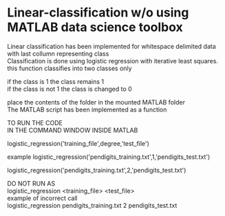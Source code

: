 # Linear-classification w/o using MATLAB data science toolbox

Linear classification has been implemented for whitespace delimited data with last collumn representing class  
Classification is done using logistic regression with iterative least squares.  
this function classifies into two classes only  

if the class is 1 the class remains 1  
if the class is not 1 the class is changed to 0  



place the contents of the folder in the mounted MATLAB folder  
The MATLAB script has been implemented as a function  
  
TO RUN THE CODE  
IN THE COMMAND WINDOW INSIDE MATLAB  

logistic_regression('training_file',degree,'test_file')

example
logistic_regression('pendigits_training.txt',1,'pendigits_test.txt')  

logistic_regression('pendigits_training.txt',2,'pendigits_test.txt')  

DO NOT RUN AS  
logistic_regression <training_file> <degree> <test_file>  
example of incorrect call  
logistic_regression pendigits_training.txt 2 pendigits_test.txt  
